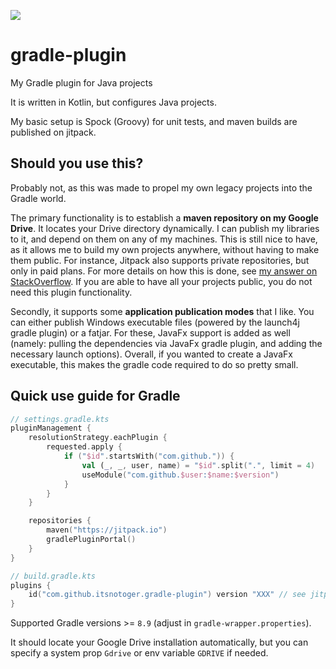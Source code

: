 [![](https://jitpack.io/v/itsnotoger/gradle-plugin.svg)](https://jitpack.io/#itsnotoger/gradle-plugin)

# gradle-plugin

My Gradle plugin for Java projects

It is written in Kotlin, but configures Java projects.

My basic setup is Spock (Groovy) for unit tests, and maven builds are published on jitpack.

## Should you use this?

Probably not, as this was made to propel my own legacy projects into the Gradle world.

The primary functionality is to establish a **maven repository on my Google Drive**.
It locates your Drive directory dynamically.
I can publish my libraries to it, and depend on them on any of my machines.
This is still nice to have, as it allows me to build my own projects anywhere, without having to make them public.
For instance, Jitpack also supports private repositories, but only in paid plans.
For more details on how this is done, see [my answer on StackOverflow](https://stackoverflow.com/a/74093635).
If you are able to have all your projects public, you do not need this plugin functionality.

Secondly, it supports some **application publication modes** that I like.
You can either publish Windows executable files (powered by the launch4j gradle plugin) or a fatjar.
For these, JavaFx support is added as well (namely: pulling the dependencies via JavaFx gradle plugin, and adding the
necessary launch options).
Overall, if you wanted to create a JavaFx executable, this makes the gradle code required to do so pretty small.

## Quick use guide for Gradle

```kotlin
// settings.gradle.kts
pluginManagement {
    resolutionStrategy.eachPlugin {
        requested.apply {
            if ("$id".startsWith("com.github.")) {
                val (_, _, user, name) = "$id".split(".", limit = 4)
                useModule("com.github.$user:$name:$version")
            }
        }
    }

    repositories {
        maven("https://jitpack.io")
        gradlePluginPortal()
    }
}
```

```kotlin
// build.gradle.kts
plugins {
    id("com.github.itsnotoger.gradle-plugin") version "XXX" // see jitpack badge at the top of readme for latest version
}
```

Supported Gradle versions >= `8.9` (adjust in `gradle-wrapper.properties`).

It should locate your Google Drive installation automatically, but you can specify a system prop `Gdrive` or env
variable `GDRIVE` if needed.
